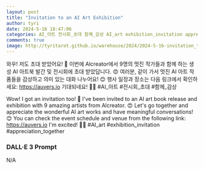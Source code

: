 ```yaml
---
layout: post
title: "Invitation to an AI Art Exhibition"
author: tyri
date: 2024-5-16 18:47:06
categories: AI_아트 전시회_초대 함께_감상 AI_art exhibition_invitation appreciation_together
comments: true
image: http://tyritarot.github.io/warehouse/2024/2024-5-16-invitation_to_an_ai_art_exhibition_title.png
---
```


와우! 저도 초대 받았어요! 🎉 이번에 Alcreator에서 9명의 멋진 작가들과 함께 하는 생성 AI 아트북 발간 및 전시회에 초대 받았답니다. 😍 여러분, 같이 가서 멋진 AI 아트 작품들을 감상하고 의미 있는 대화 나누어요! 😊 행사 일정과 장소는 다음 링크에서 확인하세요: https://auvers.io 기대되네요! 💖✨ #AI_아트 #전시회_초대 #함께_감상

Wow! I got an invitation too! 🎉 I've been invited to an AI art book release and exhibition with 9 amazing artists from Alcreator. 😍 Let's go together and appreciate the wonderful AI art works and have meaningful conversations! 😊 You can check the event schedule and venue from the following link: https://auvers.io I'm excited! 💖✨ #AI_art #exhibition_invitation #appreciation_together

### DALL·E 3 Prompt

N/A
